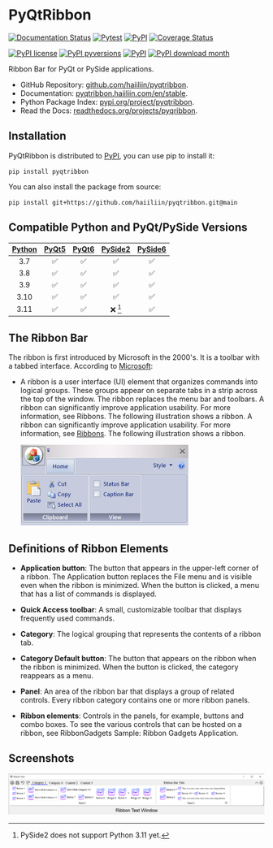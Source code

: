 # PyQtRibbon

[![Documentation Status](https://readthedocs.org/projects/pyqribbon/badge/?version=latest)](https://pyqtribbon.haiiliin.com/en/stable/?badge=latest)
[![Pytest](https://github.com/haiiliin/pyqtribbon/actions/workflows/pytest.yaml/badge.svg)](https://github.com/haiiliin/pyqtribbon/actions/workflows/pytest.yaml)
[![PyPI](https://github.com/haiiliin/pyqtribbon/actions/workflows/publish.yml/badge.svg)](https://github.com/haiiliin/pyqtribbon/actions/workflows/publish.yml)
[![Coverage Status](https://coveralls.io/repos/github/haiiliin/pyqtribbon/badge.svg?branch=main)](https://coveralls.io/github/haiiliin/pyqtribbon?branch=main)

[![PyPI license](https://img.shields.io/pypi/l/pyqtribbon.svg)](https://github.com/haiiliin/pyqtribbon/blob/main/LICENSE)
[![PyPI pyversions](https://img.shields.io/pypi/pyversions/pyqtribbon.svg)](https://www.python.org/)
[![PyPI](https://img.shields.io/pypi/v/pyqtribbon)](https://pypi.org/project/pyqtribbon/)
[![PyPI download month](https://img.shields.io/pypi/dm/pyqtribbon.svg)](https://pypi.org/project/pyqtribbon/)

Ribbon Bar for PyQt or PySide applications.

- GitHub Repository: [github.com/haiiliin/pyqtribbon](https://github.com/haiiliin/pyqtribbon/).
- Documentation: [pyqtribbon.haiiliin.com/en/stable](https://pyqtribbon.haiiliin.com/en/stable/).
- Python Package Index: [pypi.org/project/pyqtribbon](https://pypi.org/project/pyqtribbon/).
- Read the Docs: [readthedocs.org/projects/pyqribbon](https://readthedocs.org/projects/pyqribbon/).

## Installation

PyQtRibbon is distributed to [PyPI](https://pypi.org/project/pyqtribbon/), you can use pip to install it:

```shell
pip install pyqtribbon
```

You can also install the package from source:
```shell
pip install git+https://github.com/haiiliin/pyqtribbon.git@main
```

## Compatible Python and PyQt/PySide Versions

| [Python][py] | [PyQt5][PyQt5]      | [PyQt6][PyQt6]     | [PySide2](PySide2) | [PySide6](PySide6) |
|:------------:|:-------------------:|:------------------:|:------------------:|:------------------:|
|   3.7        | :white_check_mark:  | :white_check_mark: | :white_check_mark: | :white_check_mark: |
|   3.8        | :white_check_mark:  | :white_check_mark: | :white_check_mark: | :white_check_mark: |
|   3.9        | :white_check_mark:  | :white_check_mark: | :white_check_mark: | :white_check_mark: |
|   3.10       | :white_check_mark:  | :white_check_mark: | :white_check_mark: | :white_check_mark: |
|   3.11       | :white_check_mark:  | :white_check_mark: |      :x: [^1]      | :white_check_mark: |

[py]: https://www.python.org/
[PyQt5]: https://pypi.org/project/PyQt5/
[PyQt6]: https://pypi.org/project/PyQt6/
[PySide2]: https://pypi.org/project/PySide2/
[PySide6]: https://pypi.org/project/PySide6/
[^1]: PySide2 does not support Python 3.11 yet.

## The Ribbon Bar

The ribbon is first introduced by Microsoft in the 2000's. It is a toolbar with a tabbed interface. According to [Microsoft](https://docs.microsoft.com/en-us/cpp/mfc/ribbon-designer-mfc?view=msvc-170):

- A ribbon is a user interface (UI) element that organizes commands into logical groups. These groups appear on separate tabs in a strip across the top of the window. The ribbon replaces the menu bar and toolbars. A ribbon can significantly improve application usability. For more information, see Ribbons. The following illustration shows a ribbon. A ribbon can significantly improve application usability. For more information, see [Ribbons](https://docs.microsoft.com/en-us/windows/win32/uxguide/cmd-ribbons). The following illustration shows a ribbon.
  
  ![ribbon_no_callouts](docs/source/_images/ribbon_no_callouts.png)

## Definitions of Ribbon Elements

- **Application button**: The button that appears in the upper-left corner of a ribbon. The Application button replaces the File menu and is visible even when the ribbon is minimized. When the button is clicked, a menu that has a list of commands is displayed.

- **Quick Access toolbar**: A small, customizable toolbar that displays frequently used commands.

- **Category**: The logical grouping that represents the contents of a ribbon tab.

- **Category Default button**: The button that appears on the ribbon when the ribbon is minimized. When the button is clicked, the category reappears as a menu.

- **Panel**: An area of the ribbon bar that displays a group of related controls. Every ribbon category contains one or more ribbon panels.

- **Ribbon elements**: Controls in the panels, for example, buttons and combo boxes. To see the various controls that can be hosted on a ribbon, see RibbonGadgets Sample: Ribbon Gadgets Application.

## Screenshots

![An Example](screenshots/main.png)
